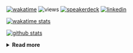[![wakatime](https://wakatime.com/badge/user/ddf27f94-292a-4343-b7eb-1143a4c6cf87.svg)](https://wakatime.com/@ddf27f94-292a-4343-b7eb-1143a4c6cf87)
![views](https://komarev.com/ghpvc/?username=chck&color=blueviolet)
[![speakerdeck](https://img.shields.io/badge/Speaker_Deck-chck-8a2be2?style=flat-square&logo=speaker-deck)](https://speakerdeck.com/chck)
[![linkedin](https://img.shields.io/badge/LinkedIn-chck-8a2be2?style=flat-square&logo=linkedin)](https://www.linkedin.com/in/chck/)

[![wakatime stats](https://github-readme-stats-nine-umber-51.vercel.app/api/wakatime?username=chck&layout=compact&count_private=true&hide_title=true&hide=Other&theme=buefy&langs_count=14)](https://wakatime.com/@chck?rank=me)

[![github stats](https://github-readme-stats-nine-umber-51.vercel.app/api?username=chck&count_private=true&show_icons=true&hide_title=true&theme=buefy)](https://github.com/anuraghazra/github-readme-stats)

<details>
  <summary><b>Read more</b></summary>
  <br>

  <!--START_SECTION:waka-->
**🐱 My GitHub Data** 

> 📦 132.3 kB Used in GitHub's Storage 
 > 
> 🏆 594 Contributions in the Year 2025
 > 
> 💼 Opted to Hire
 > 
> 📜 133 Public Repositories 
 > 
> 🔑 24 Private Repositories 
 > 
**I'm a Night 🦉** 

```text
🌞 Morning                1417 commits        ████░░░░░░░░░░░░░░░░░░░░░   17.82 % 
🌆 Daytime                2366 commits        ███████░░░░░░░░░░░░░░░░░░   29.75 % 
🌃 Evening                2227 commits        ███████░░░░░░░░░░░░░░░░░░   28.01 % 
🌙 Night                  1942 commits        ██████░░░░░░░░░░░░░░░░░░░   24.42 % 
```
📅 **I'm Most Productive on Thursday** 

```text
Monday                   1420 commits        ████░░░░░░░░░░░░░░░░░░░░░   17.86 % 
Tuesday                  1222 commits        ████░░░░░░░░░░░░░░░░░░░░░   15.37 % 
Wednesday                1502 commits        █████░░░░░░░░░░░░░░░░░░░░   18.89 % 
Thursday                 1663 commits        █████░░░░░░░░░░░░░░░░░░░░   20.91 % 
Friday                   936 commits         ███░░░░░░░░░░░░░░░░░░░░░░   11.77 % 
Saturday                 504 commits         ██░░░░░░░░░░░░░░░░░░░░░░░   06.34 % 
Sunday                   705 commits         ██░░░░░░░░░░░░░░░░░░░░░░░   08.87 % 
```


📊 **This Week I Spent My Time On** 

```text
💬 Programming Languages: 
Other                    9 hrs 48 mins       █████████████████████░░░░   83.50 % 
Markdown                 1 hr 13 mins        ███░░░░░░░░░░░░░░░░░░░░░░   10.49 % 
TOML                     34 mins             █░░░░░░░░░░░░░░░░░░░░░░░░   04.95 % 
Bash                     6 mins              ░░░░░░░░░░░░░░░░░░░░░░░░░   00.88 % 
Ruby                     1 min               ░░░░░░░░░░░░░░░░░░░░░░░░░   00.18 % 

🔥 Editors: 
Chrome                   10 hrs 4 mins       █████████████████████░░░░   85.72 % 
Obsidian                 1 hr 2 mins         ██░░░░░░░░░░░░░░░░░░░░░░░   08.80 % 
Neovim                   28 mins             █░░░░░░░░░░░░░░░░░░░░░░░░   04.11 % 
Zed                      9 mins              ░░░░░░░░░░░░░░░░░░░░░░░░░   01.37 % 
```

**I Mostly Code in Python** 

```text
Python                   47 repos            ████████░░░░░░░░░░░░░░░░░   33.57 % 
Jupyter Notebook         19 repos            ███░░░░░░░░░░░░░░░░░░░░░░   13.57 % 
Ruby                     11 repos            ██░░░░░░░░░░░░░░░░░░░░░░░   07.86 % 
HCL                      6 repos             █░░░░░░░░░░░░░░░░░░░░░░░░   04.29 % 
TypeScript               6 repos             █░░░░░░░░░░░░░░░░░░░░░░░░   04.29 % 
```



**Timeline**

![Lines of Code chart](https://raw.githubusercontent.com/chck/chck/main/assets/bar_graph.png)


 Last Updated on 2025-07-13 02:35 UTC
<!--END_SECTION:waka-->
</details>

